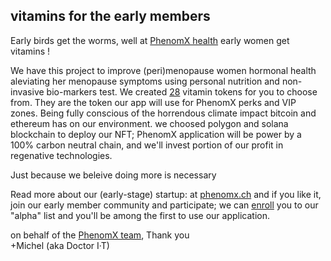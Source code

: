 ## vitamins for the early members

Early birds get the worms, well at [PhenomX health][1] early women get vitamins !

We have this project to improve (peri)menopause women hormonal health aleviating her menopause symptoms
using personal nutrition and non-invasive bio-markers test.
We created [28][28] vitamin tokens for you to choose from.
They are the token our app will use for PhenomX perks and VIP zones.
Being fully conscious of the horrendous climate impact bitcoin and ethereum has on our environment.
we choosed polygon and solana blockchain to deploy our NFT; PhenomX application will be power
by a 100% carbon neutral chain, and we'll invest portion of our profit in regenative technologies.

Just because we beleive doing more is necessary

Read more about our (early-stage) startup: at [phenomx.ch][1]
and if you like it,
join our early member community and participate;
we can [enroll][3] you to our "alpha" list
and you'll be among the first to use our application.


on behalf of the [PhenomX team][2],
Thank you
<br>+Michel (aka Doctor I·T)

[1]: https://www.phenomx.ch
[2]: https://www.phenomxhealth.com/team
[3]: https://docs.google.com/forms/d/e/1FAIpQLSeDOiNQ-ysLuSG9E1xDxoi9Yg48xwQnummk7fzLMcGNFIJC0w/viewform
[survey]: https://forms.gle/HjCGGRdat45ggTnN6
[svg]: https://gateway.ipfs.io/ipfs/QmQeYXKvJC2EQ9A17pXuojPSFjCBLZrQP5JPCSmK5nPpgy/S53469118/vitamins-nft.svg
[28]: https://ipfs.safewatch.xyz/ipfs/QmQeYXKvJC2EQ9A17pXuojPSFjCBLZrQP5JPCSmK5nPpgy/S53469118/

